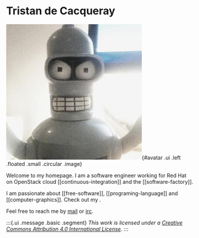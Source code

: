 # Tristan de Cacqueray

![avatar](static/favicon.jpeg){#avatar .ui .left .floated .small .circular .image}

Welcome to my homepage. I am a software engineer working for Red Hat on OpenStack cloud [[continuous-integration]] and the [[software-factory]].

I am passionate about [[free-software]], [[programing-language]] and [[computer-graphics]]. Check out my <publications>.

Feel free to reach me by [mail](mailto:tristan.cacqueray@gmail.com) or [irc](ircs://chat.freenode.net:6697/tristanC).

:::{.ui .message .basic .segment}
_This work is licensed under a [Creative Commons Attribution 4.0 International License](http://creativecommons.org/licenses/by/4.0/)._
:::

